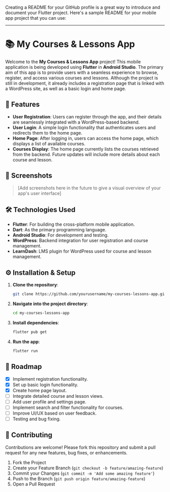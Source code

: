 Creating a README for your GitHub profile is a great way to introduce and document your Flutter project. Here's a sample README for your mobile app project that you can use:

---

# 📚 My Courses & Lessons App

Welcome to the **My Courses & Lessons App** project! This mobile application is being developed using **Flutter** in **Android Studio**. The primary aim of this app is to provide users with a seamless experience to browse, register, and access various courses and lessons. Although the project is still in development, it already includes a registration page that is linked with a WordPress site, as well as a basic login and home page.

## 🚀 Features

- **User Registration**: Users can register through the app, and their details are seamlessly integrated with a WordPress-based backend.
- **User Login**: A simple login functionality that authenticates users and redirects them to the home page.
- **Home Page**: After logging in, users can access the home page, which displays a list of available courses.
- **Courses Display**: The home page currently lists the courses retrieved from the backend. Future updates will include more details about each course and lesson.

## 📱 Screenshots

> [Add screenshots here in the future to give a visual overview of your app's user interface]

## 🛠️ Technologies Used

- **Flutter**: For building the cross-platform mobile application.
- **Dart**: As the primary programming language.
- **Android Studio**: For development and testing.
- **WordPress**: Backend integration for user registration and course management.
- **LearnDash**: LMS plugin for WordPress used for course and lesson management.

## ⚙️ Installation & Setup

1. **Clone the repository**:
    ```bash
    git clone https://github.com/yourusername/my-courses-lessons-app.git
    ```
2. **Navigate into the project directory**:
    ```bash
    cd my-courses-lessons-app
    ```
3. **Install dependencies**:
    ```bash
    flutter pub get
    ```
4. **Run the app**:
    ```bash
    flutter run
    ```

## 📝 Roadmap

- [x] Implement registration functionality.
- [x] Set up basic login functionality.
- [x] Create home page layout.
- [ ] Integrate detailed course and lesson views.
- [ ] Add user profile and settings page.
- [ ] Implement search and filter functionality for courses.
- [ ] Improve UI/UX based on user feedback.
- [ ] Testing and bug fixing.

## 🌟 Contributing

Contributions are welcome! Please fork this repository and submit a pull request for any new features, bug fixes, or enhancements.

1. Fork the Project
2. Create your Feature Branch (`git checkout -b feature/amazing-feature`)
3. Commit your Changes (`git commit -m 'Add some amazing feature'`)
4. Push to the Branch (`git push origin feature/amazing-feature`)
5. Open a Pull Request




